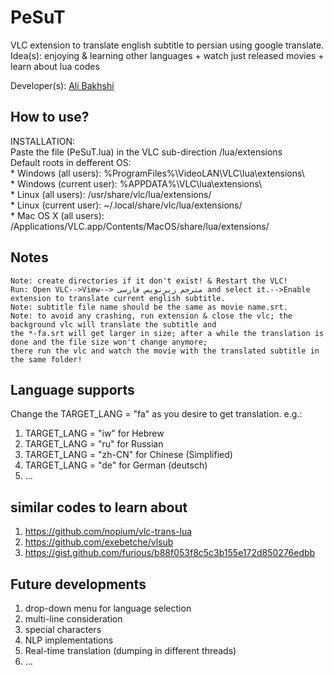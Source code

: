 # PeSuT
VLC extension to translate english subtitle to persian using google translate.   
Idea(s): enjoying & learning other languages + watch just released movies + learn about lua codes

Developer(s): <a href="https://github.com/bakhshiali">Ali Bakhshi</a>

How to use?
---
INSTALLATION:   
	Paste the file (PeSuT.lua) in the VLC sub-direction /lua/extensions   
	Default roots in defferent OS:   
	* Windows (all users): %ProgramFiles%\VideoLAN\VLC\lua\extensions\   
	* Windows (current user): %APPDATA%\VLC\lua\extensions\   
	* Linux (all users): /usr/share/vlc/lua/extensions/   
	* Linux (current user): ~/.local/share/vlc/lua/extensions/   
	* Mac OS X (all users): /Applications/VLC.app/Contents/MacOS/share/lua/extensions/   
	
Notes
---
	Note: create directories if it don't exist! & Restart the VLC!
	Run: Open VLC-->View--> مترجم زیرنویس فارسی and select it.-->Enable extension to translate current english subtitle.
	Note: subtitle file name should be the same as movie name.srt.
	Note: to avoid any crashing, run extension & close the vlc; the background vlc will translate the subtitle and
	the *-fa.srt will get larger in size; after a while the translation is done and the file size won't change anymore;
	there run the vlc and watch the movie with the translated subtitle in the same folder!
  
Language supports
---
Change the TARGET_LANG = "fa" as you desire to get translation.
e.g.: 
1) TARGET_LANG = "iw" for Hebrew
2) TARGET_LANG = "ru" for Russian
3) TARGET_LANG = "zh-CN" for Chinese (Simplified)
4) TARGET_LANG = "de" for German (deutsch)
5) ...


similar codes to learn about
---
1) https://github.com/nopium/vlc-trans-lua
2) https://github.com/exebetche/vlsub
3) https://gist.github.com/furious/b88f053f8c5c3b155e172d850276edbb

Future developments
---
1) drop-down menu for language selection
2) multi-line consideration
3) special characters
4) NLP implementations
5) Real-time translation (dumping in different threads)
6) ...
